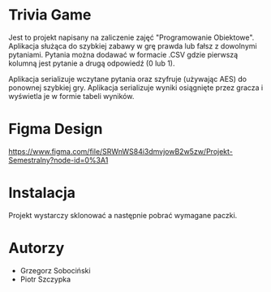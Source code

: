 # Trivia Game

Jest to projekt napisany na zaliczenie zajęć "Programowanie Obiektowe". 
Aplikacja służąca do szybkiej zabawy w grę prawda lub fałsz z dowolnymi pytaniami. Pytania można dodawać w formacie .CSV gdzie pierwszą kolumną jest pytanie a drugą odpowiedź (0 lub 1). 

Aplikacja serializuje wczytane pytania oraz szyfruje (używając AES) do ponownej szybkiej gry. 
Aplikacja serializuje wyniki osiągnięte przez gracza i wyświetla je w formie tabeli wyników. 

# Figma Design
<a>https://www.figma.com/file/SRWnWS84i3dmvjowB2w5zw/Projekt-Semestralny?node-id=0%3A1</a>

# Instalacja
Projekt wystarczy sklonować a następnie pobrać wymagane paczki. 

# Autorzy

- Grzegorz Sobociński
- Piotr Szczypka
